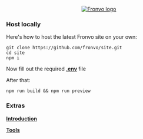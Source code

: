 <p align='center'><a href='https://fronvo.com'><img src='https://raw.githubusercontent.com/Fronvo/server/master/.github/email/fronvo-logo-large.png' alt='Fronvo logo'><a/></p>

### Host locally

Here's how to host the latest Fronvo site on your own:

```
git clone https://github.com/fronvo/site.git
cd site
npm i
```

Now fill out the required **[.env](https://github.com/Fronvo/site/blob/master/.env.example)** file

After that:

```
npm run build && npm run preview
```

### Extras

**[Introduction](https://github.com/Fronvo/site/blob/master/.github/markdown/INTRODUCTION.md)**

**[Tools](https://github.com/Fronvo/site/blob/master/.github/markdown/TOOLS.md)**
